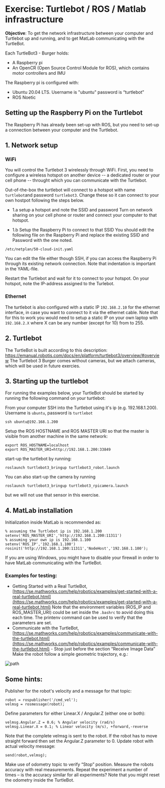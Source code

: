 # Exercise: Turtlebot / ROS / Matlab infrastructure

**Objective**: To get the network infrastructure between your computer and Turtlebot up and running, and to get MatLab communicating with the TurtleBot.

Each TurtleBot3 - Burger holds:
* A Raspberry pi
* An OpenCR (Open Source Control Module for ROS), which contains motor controllers and IMU

The Raspberry pi is configured with:
* Ubuntu 20.04 LTS. Username is "ubuntu" password is “turtlebot”
* ROS Noetic

## Setting up the Raspberry Pi on the Turtlebot
The Raspberry Pi has already been set-up with ROS, but you need to set-up a connection between your computer and the Turtlebot.

## 1. Network setup
### WiFi
You will control the Turtlebot 3 wirelessly through WiFi. First, you need to configure a wireless hotspot on another device -- a dedicated router or your cell phone -- throught which you can communicate with the Turtlebot.

Out-of-the-box the turtlebot will connect to a hotspot with name ```turtlebot```and password ```turtlebot3```. Change these so it can connect to your own hostpot following the steps below.

* 1.a setup a hotspot and note the SSID and password
Turn on network sharing on your cell phone or router and connect your computer to that hotspot.

* 1.b Setup the Raspberry Pi to connect to that SSID
You should edit the following file on the Raspberry Pi and replace the existing SSID and Password with the one noted.
```
/etc/netplan/50-cloud-init.yaml
```
You can edit the file either though SSH, if you can access the Raspberry Pi through its existing network connection. Note that indentation is important in the YAML-file.

Restart the Turtlebot and wait for it to connect to your hotspot. On your hotspot, note the IP-address assigned to the Turlebot.

### Ethernet
The turtlebot is also configured with a static IP ```192.168.2.10``` for the ethernet interface, in case you want to connect to it via the ethernet cable. Note that for this to work you would need to setup a static IP on your own laptop with ```192.168.2.X``` where X can be any number (except for 10) from to 255.

## 2. Turtlebot
The TurtleBot is built according to this description: https://emanual.robotis.com/docs/en/platform/turtlebot3/overview/#overview 
The Turtlebot 3 Burger comes without cameras, but we attach cameras, which will be used in future exercies.

## 3. Starting up the turtlebot

For running the examples below, your TurtleBot should be started by running the following command on your turtlebot:

From your computer SSH into the Turtlebot using it's ip (e.g. 192.168.1.200). Username is `ubuntu`, password is `turtlebot`
```
ssh ubuntu@192.168.1.200
```
Setup the ROS HOSTNAME and ROS MASTER URI so that the master is visible from another machine in the same network:

```
export ROS_HOSTNAME=localhost
export ROS_MASTER_URI=http://192.168.1.200:33849
```

start-up the turtlebot by running:
```
roslaunch turtlebot3_bringup turtlebot3_robot.launch
```

You can also start-up the camera by running
```
roslaunch turtlebot3_bringup turtlebot3_rpicamera.launch
```
but we will not use that sensor in this exercise.



## 4. MatLab installation
Initialization inside MatLab is recommended as:
```
% assuming the Turtlebot ip is 192.168.1.200
setenv('ROS_MASTER_URI','http://192.168.1.200:11311')
% assuming your own ip is 192.168.1.100
setenv('ROS_IP','192.168.1.100')
rosinit('http://192.168.1.200:11311','NodeHost','192.168.1.100');
```

If you are using Windows, you might have to disable your firewall in order to have MatLab communicating with the TurtleBot.


### Examples for testing:													
* Getting Started with a Real TurtleBot, [https://se.mathworks.com/help/robotics/examples/get-started-with-a-real-turtlebot.html](https://se.mathworks.com/help/robotics/examples/get-started-with-a-real-turtlebot.html) Note that the environment variables (ROS_IP and ROS_MASTER_URI) could be set inside the `.bashrc` to aovid doing this each time. The printenv command can be used to verify that the parameters are set.
* Communicate with the TurtleBot,
[https://se.mathworks.com/help/robotics/examples/communicate-with-the-turtlebot.html](https://se.mathworks.com/help/robotics/examples/communicate-with-the-turtlebot.html) - Stop just before the section “Receive Image Data”
Make the robot follow a simple geometric trajectory, e.g.:

![path](path.svg)

## Some hints:
Publisher for the robot's velocity and a message for that topic:
```
robot = rospublisher('/cmd_vel');
velmsg = rosmessage(robot);
```

Define parameters for either Linear.X / Angular.Z (either one or both):
```
velmsg.Angular.Z = 0.6;	% Angular velocity (rad/s)
velmsg.Linear.X = 0.1; % Linear velocity (m/s), +forward,-reverse
```

Note that the complete velmsg is sent to the robot. If the robot has to move straight forward then set the
Angular.Z parameter to 0.
Update robot with actual velocity message:
```
send(robot,velmsg);
```

Make use of odometry topic to verify “Stop” position. Measure the robots accuracy with real
measurements. Repeat the experiment a number of times – is the accuracy similar for all experiments?
Note that you might reset the odometry inside the TurtleBot.



